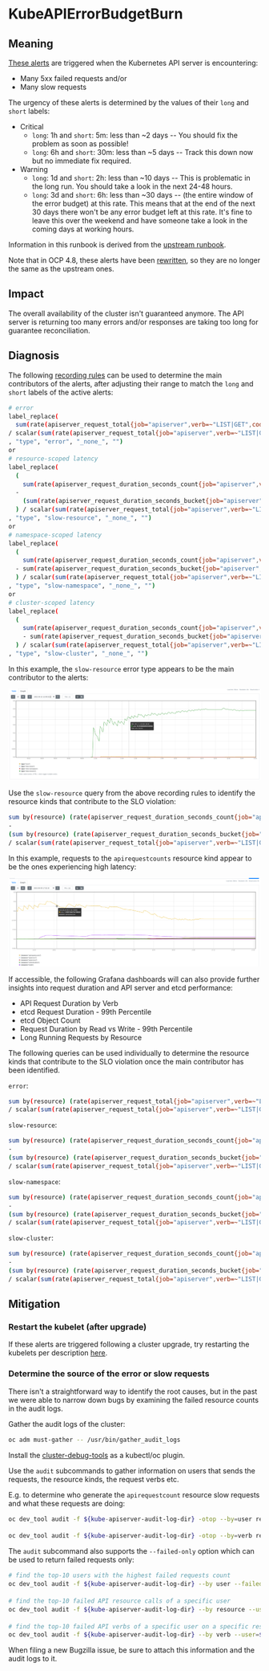 # KubeAPIErrorBudgetBurn

## Meaning

[These alerts][KubeAPIErrorBudgetBurn] are triggered when the Kubernetes API
server is encountering:

* Many 5xx failed requests and/or
* Many slow requests

The urgency of these alerts is determined by the values of their `long` and
`short` labels:

* Critical
  * `long`: 1h and `short`: 5m: less than ~2 days -- You should fix the problem
as soon as possible!
  * `long`: 6h and `short`: 30m: less than ~5 days -- Track this down now but no
immediate fix required.
* Warning
  * `long`: 1d and `short`: 2h: less than ~10 days -- This is problematic in the
long run. You should take a look in the next 24-48 hours.
  * `long`: 3d and `short`: 6h: less than ~30 days -- (the entire window of the
error budget) at this rate. This means that at the end of the next 30 days there
won't be any error budget left at this rate. It's fine to leave this over the
weekend and have someone take a look in the coming days at working hours.

Information in this runbook is derived from the
[upstream runbook][upstream runbook].

Note that in OCP 4.8, these alerts have been [rewritten][alert PR], so they are
no longer the same as the upstream ones.

## Impact

The overall availability of the cluster isn't guaranteed anymore. The API
server is returning too many errors and/or responses are taking too long for
guarantee reconciliation.

## Diagnosis

The following [recording rules][recording rules] can be used to determine the
main contributors of the alerts, after adjusting their range to match the `long`
and `short` labels of the active alerts:

```sh
# error
label_replace(
  sum(rate(apiserver_request_total{job="apiserver",verb=~"LIST|GET",code=~"5.."}[1d]))
/ scalar(sum(rate(apiserver_request_total{job="apiserver",verb=~"LIST|GET"}[1d])))
, "type", "error", "_none_", "")
or
# resource-scoped latency
label_replace(
  (
    sum(rate(apiserver_request_duration_seconds_count{job="apiserver",verb=~"LIST|GET",subresource!~"proxy|log|exec",scope="resource"}[1d]))
  -
    (sum(rate(apiserver_request_duration_seconds_bucket{job="apiserver",verb=~"LIST|GET",subresource!~"proxy|log|exec",scope="resource",le="0.1"}[1d])) or vector(0))
  ) / scalar(sum(rate(apiserver_request_total{job="apiserver",verb=~"LIST|GET",subresource!~"proxy|log|exec"}[1d])))
, "type", "slow-resource", "_none_", "")
or
# namespace-scoped latency
label_replace(
  (
    sum(rate(apiserver_request_duration_seconds_count{job="apiserver",verb=~"LIST|GET",subresource!~"proxy|log|exec",scope="namespace"}[1d]))
  - sum(rate(apiserver_request_duration_seconds_bucket{job="apiserver",verb=~"LIST|GET",subresource!~"proxy|log|exec",scope="namespace",le="0.5"}[1d]))
  ) / scalar(sum(rate(apiserver_request_total{job="apiserver",verb=~"LIST|GET",subresource!~"proxy|log|exec"}[1d])))
, "type", "slow-namespace", "_none_", "")
or
# cluster-scoped latency
label_replace(
  (
    sum(rate(apiserver_request_duration_seconds_count{job="apiserver",verb=~"LIST|GET",scope="cluster"}[1d]))
    - sum(rate(apiserver_request_duration_seconds_bucket{job="apiserver",verb=~"LIST|GET",scope="cluster",le="5"}[1d]))
  ) / scalar(sum(rate(apiserver_request_total{job="apiserver",verb=~"LIST|GET"}[1d])))
, "type", "slow-cluster", "_none_", "")
```

In this example, the `slow-resource` error type appears to be the main
contributor to the alerts:

![KubeAPIErrorBudgetBurn alert error types](img/kubeapierrorbudgetburn-error-types.png)

Use the `slow-resource` query from the above recording rules to identify the
resource kinds that contribute to the SLO violation:

```sh
sum by(resource) (rate(apiserver_request_duration_seconds_count{job="apiserver",verb=~"LIST|GET",subresource!~"proxy|log|exec",scope="resource"}[1d]))
-
(sum by(resource) (rate(apiserver_request_duration_seconds_bucket{job="apiserver",verb=~"LIST|GET",subresource!~"proxy|log|exec",scope="resource",le="0.1"}[1d])) or vector(0))
/ scalar(sum(rate(apiserver_request_total{job="apiserver",verb=~"LIST|GET",subresource!~"proxy|log|exec"}[1d])))
```

In this example, requests to the `apirequestcounts` resource kind appear to be
the ones experiencing high latency:

![KubeAPIErrorBudgetBurn slow resource](img/kubeapierrorbudgetburn-slow-resource.png)

If accessible, the following Grafana dashboards will can also provide further
insights into request duration and API server and etcd performance:

* API Request Duration by Verb
* etcd Request Duration - 99th Percentile
* etcd Object Count
* Request Duration by Read vs Write - 99th Percentile
* Long Running Requests by Resource

The following queries can be used individually to determine the resource kinds
that contribute to the SLO violation once the main contributor has been
identified.

`error`:
```sh
sum by(resource) (rate(apiserver_request_total{job="apiserver",verb=~"LIST|GET",code=~"5.."}[1d]))
/ scalar(sum(rate(apiserver_request_total{job="apiserver",verb=~"LIST|GET"}[1d])) or vector(0))
```

`slow-resource`:
```sh
sum by(resource) (rate(apiserver_request_duration_seconds_count{job="apiserver",verb=~"LIST|GET",subresource!~"proxy|log|exec",scope="resource"}[1d]))
-
(sum by(resource) (rate(apiserver_request_duration_seconds_bucket{job="apiserver",verb=~"LIST|GET",subresource!~"proxy|log|exec",scope="resource",le="0.1"}[1d])) or vector(0))
/ scalar(sum(rate(apiserver_request_total{job="apiserver",verb=~"LIST|GET",subresource!~"proxy|log|exec"}[1d])))
```

`slow-namespace`:
```sh
sum by(resource) (rate(apiserver_request_duration_seconds_count{job="apiserver",verb=~"LIST|GET",subresource!~"proxy|log|exec",scope="namespace"}[1d]))
-
(sum by(resource) (rate(apiserver_request_duration_seconds_bucket{job="apiserver",verb=~"LIST|GET",subresource!~"proxy|log|exec",scope="namespace",le="0.5"}[1d])) or vector(0))
/ scalar(sum(rate(apiserver_request_total{job="apiserver",verb=~"LIST|GET",subresource!~"proxy|log|exec"}[1d])))
```

`slow-cluster`:
```sh
sum by(resource) (rate(apiserver_request_duration_seconds_count{job="apiserver",verb=~"LIST|GET",scope="cluster"}[1d]))
-
(sum by(resource) (rate(apiserver_request_duration_seconds_bucket{job="apiserver",verb=~"LIST|GET",scope="cluster",le="5"}[1d])) or vector(0))
/ scalar(sum(rate(apiserver_request_total{job="apiserver",verb=~"LIST|GET"}[1d])))
```

## Mitigation

### Restart the kubelet (after upgrade)

If these alerts are triggered following a cluster upgrade, try restarting the
kubelets per description [here][5420801].

### Determine the source of the error or slow requests

There isn't a straightforward way to identify the root causes, but in the past
we were able to narrow down bugs by examining the failed resource counts in the
audit logs.

Gather the audit logs of the cluster:

```sh
oc adm must-gather -- /usr/bin/gather_audit_logs
```

Install the [cluster-debug-tools][cluster-debug-tools] as a kubectl/oc plugin.

Use the `audit` subcommands to gather information on users that sends the
requests, the resource kinds, the request verbs etc.

E.g. to determine who generate the `apirequestcount` resource slow requests and
what these requests are doing:

```sh
oc dev_tool audit -f ${kube-apiserver-audit-log-dir} -otop --by=user resource="apirequestcounts"

oc dev_tool audit -f ${kube-apiserver-audit-log-dir} -otop --by=verb resource="apirequestcounts" --user=${top-user-from-last-command}
```

The `audit` subcommand also supports the `--failed-only` option which can be
used to return failed requests only:

```sh
# find the top-10 users with the highest failed requests count
oc dev_tool audit -f ${kube-apiserver-audit-log-dir} --by user --failed-only -otop

# find the top-10 failed API resource calls of a specific user
oc dev_tool audit -f ${kube-apiserver-audit-log-dir} --by resource --user=${service_account} --failed-only -otop

# find the top-10 failed API verbs of a specific user on a specific resource
oc dev_tool audit -f ${kube-apiserver-audit-log-dir} --by verb --user=${service_account} --resource=${resources} --failed-only -otop
```

When filing a new Bugzilla issue, be sure to attach this information and the
audit logs to it.

[alert PR]: https://github.com/openshift/cluster-kube-apiserver-operator/pull/1126
[cluster-debug-tools]: https://github.com/openshift/cluster-debug-tools
[KubeAPIErrorBudgetBurn]: https://github.com/openshift/cluster-kube-apiserver-operator/blob/622c08f101555be4584cb897f68f772777b32ada/bindata/v4.1.0/alerts/kube-apiserver-slos.yaml
[recording rules]: https://github.com/openshift/cluster-kube-apiserver-operator/blob/c1c38912859e8b023a1da9168960e2c712068d5b/bindata/v4.1.0/alerts/kube-apiserver-slos.yaml#L234-L267
[upstream runbook]: https://github.com/prometheus-operator/kube-prometheus/wiki/KubeAPIErrorBudgetBurn
[5420801]: https://access.redhat.com/solutions/5420801

